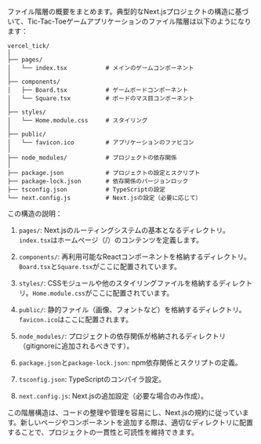 ファイル階層の概要をまとめます。典型的なNext.jsプロジェクトの構造に基づいて、Tic-Tac-Toeゲームアプリケーションのファイル階層は以下のようになります：

```
vercel_tick/
│
├── pages/
│   └── index.tsx           # メインのゲームコンポーネント
│
├── components/
│   ├── Board.tsx           # ゲームボードコンポーネント
│   └── Square.tsx          # ボードのマス目コンポーネント
│
├── styles/
│   └── Home.module.css     # スタイリング
│
├── public/
│   └── favicon.ico         # アプリケーションのファビコン
│
├── node_modules/           # プロジェクトの依存関係
│
├── package.json            # プロジェクトの設定とスクリプト
├── package-lock.json       # 依存関係のバージョンロック
├── tsconfig.json           # TypeScriptの設定
└── next.config.js          # Next.jsの設定（必要に応じて）
```

この構造の説明：

1. `pages/`: Next.jsのルーティングシステムの基本となるディレクトリ。`index.tsx`はホームページ（/）のコンテンツを定義します。

2. `components/`: 再利用可能なReactコンポーネントを格納するディレクトリ。`Board.tsx`と`Square.tsx`がここに配置されています。

3. `styles/`: CSSモジュールや他のスタイリングファイルを格納するディレクトリ。`Home.module.css`がここに配置されています。

4. `public/`: 静的ファイル（画像、フォントなど）を格納するディレクトリ。`favicon.ico`はここに配置されます。

5. `node_modules/`: プロジェクトの依存関係が格納されるディレクトリ（gitignoreに追加されるべきです）。

6. `package.json`と`package-lock.json`: npm依存関係とスクリプトの定義。

7. `tsconfig.json`: TypeScriptのコンパイラ設定。

8. `next.config.js`: Next.jsの追加設定（必要な場合のみ作成）。

この階層構造は、コードの整理や管理を容易にし、Next.jsの規約に従っています。新しいページやコンポーネントを追加する際は、適切なディレクトリに配置することで、プロジェクトの一貫性と可読性を維持できます。
